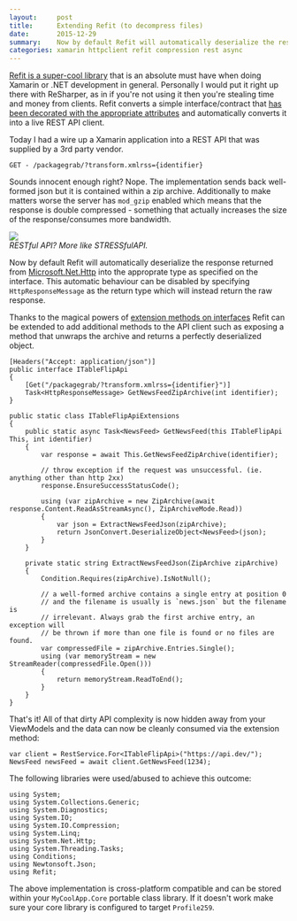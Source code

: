 ```yaml
---
layout:     post
title:      Extending Refit (to decompress files)
date:       2015-12-29
summary:    Now by default Refit will automatically deserialize the response returned from Microsoft.Net.Http into the approprate type as specified on the interface. This automatic behaviour can be disabled by specifying `HttpResponseMessage` as the return type which will instead return the raw response. Thanks to the magical powers of extension methods on interfaces Refit can be extended to add additional methods to the API client such as exposing a method that unwraps the archive and returns a perfectly deserialized object.  
categories: xamarin httpclient refit compression rest async
---
```


[Refit is a super-cool library](https://github.com/paulcbetts/refit) that is an absolute must have when doing Xamarin or .NET development in general. Personally I would put it right up there with ReSharper, as in if you're not using it then you're stealing time and money from clients. Refit converts a simple interface/contract that [has been decorated with the appropriate attributes](https://github.com/paulcbetts/refit#api-attributes) and automatically converts it into a live REST API client.

Today I had a wire up a Xamarin application into a REST API that was supplied by a 3rd party vendor.

    GET - /packagegrab/?transform.xmlrss={identifier}

Sounds innocent enough right? Nope. The implementation sends back well-formed json but it is contained within a zip archive. Additionally to make matters worse the server has `mod_gzip` enabled which means that the response is double compressed - something that actually increases the size of the response/consumes more bandwidth.

<img src="https://i.imgur.com/L2ORolu.gif"/><br/>
<i>RESTful API? More like STRESSfulAPI.</i>


Now by default Refit will automatically deserialize the response returned from [Microsoft.Net.Http](https://www.nuget.org/packages/Microsoft.Net.Http/) into the approprate type as specified on the interface. This automatic behaviour can be disabled by specifying `HttpResponseMessage` as the return type which will instead return the raw response.

Thanks to the magical powers of [extension methods on interfaces](https://stackoverflow.com/questions/2770333/can-extension-methods-be-applied-to-interfaces) Refit can be extended to add additional methods to the API client such as exposing a method that unwraps the archive and returns a perfectly deserialized object.

    [Headers("Accept: application/json")]
    public interface ITableFlipApi
    {
        [Get("/packagegrab/?transform.xmlrss={identifier}")]
        Task<HttpResponseMessage> GetNewsFeedZipArchive(int identifier);
    }

    public static class ITableFlipApiExtensions
    {
        public static async Task<NewsFeed> GetNewsFeed(this ITableFlipApi This, int identifier)
        {
            var response = await This.GetNewsFeedZipArchive(identifier);

            // throw exception if the request was unsuccessful. (ie. anything other than http 2xx)
            response.EnsureSuccessStatusCode();

            using (var zipArchive = new ZipArchive(await response.Content.ReadAsStreamAsync(), ZipArchiveMode.Read))
            {
                var json = ExtractNewsFeedJson(zipArchive);
                return JsonConvert.DeserializeObject<NewsFeed>(json);
            }
        }

        private static string ExtractNewsFeedJson(ZipArchive zipArchive)
        {
            Condition.Requires(zipArchive).IsNotNull();

            // a well-formed archive contains a single entry at position 0
            // and the filename is usually is `news.json` but the filename is
            // irrelevant. Always grab the first archive entry, an exception will
            // be thrown if more than one file is found or no files are found.
            var compressedFile = zipArchive.Entries.Single();
            using (var memoryStream = new StreamReader(compressedFile.Open()))
            {
                return memoryStream.ReadToEnd();
            }
        }
    }

That's it! All of that dirty API complexity is now hidden away from your ViewModels and the data can now be cleanly consumed via the extension method:

    var client = RestService.For<ITableFlipApi>("https://api.dev/");
    NewsFeed newsFeed = await client.GetNewsFeed(1234);

The following libraries were used/abused to achieve this outcome:

    using System;
    using System.Collections.Generic;
    using System.Diagnostics;
    using System.IO;
    using System.IO.Compression;
    using System.Linq;
    using System.Net.Http;
    using System.Threading.Tasks;
    using Conditions;
    using Newtonsoft.Json;
    using Refit;

The above implementation is cross-platform compatible and can be stored within your `MyCoolApp.Core` portable class library. If it doesn't work make sure your core library is configured to target `Profile259`.
